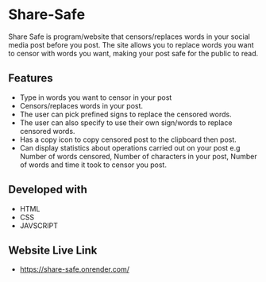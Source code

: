 # Share-Safe
Share Safe is program/website that censors/replaces words in your social media post before you post.
The site allows you to replace words you want to censor with words you want, making your post safe for the public to read.

## Features
- Type in words you want to censor in your post
- Censors/replaces words in your post.
- The user can pick prefined signs to replace the censored words.
- The user can also specify to use their own sign/words to replace censored words.
- Has a copy icon to copy censored post to the clipboard then post.
- Can display statistics about operations carried out on your post e.g Number of words censored, Number of characters in your post, Number of words and time it took to censor you post.

## Developed with
- HTML
- CSS
- JAVSCRIPT

 ## Website Live Link
 - https://share-safe.onrender.com/
  
